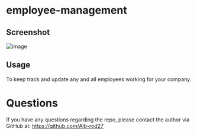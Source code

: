 # employee-management

## Screenshot
![image](https://user-images.githubusercontent.com/74688019/120912080-215f4e00-c641-11eb-8b9a-b9cab6658e91.png)

## Usage
To keep track and update any and all employees working for your company. 

# Questions
If you have any questions regarding the repo, please contact the author via GitHub at: https://github.com/Alb-rod27

